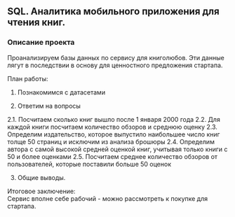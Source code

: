 ## SQL. Аналитика мобильного приложения для чтения книг.
### Описание проекта
Проанализируем базы данных по сервису для книголюбов. Эти данные лягут в последствии в основу для ценностного предложения стартапа.

План работы:

1. Познакомимся с датасетами

2. Ответим на вопросы

2.1. Посчитаем сколько книг вышло после 1 января 2000 года
2.2. Для каждой книги посчитаем количество обзоров и среднюю оценку
2.3. Определим издательство, которое выпустило наибольшее число книг толще 50 страниц и исключим из анализа брошюры
2.4. Определим автора с самой высокой средней оценкой книг, учитывая только книги с 50 и более оценками
2.5. Посчитаем среднее количество обзоров от пользователей, которые поставили больше 50 оценок

3. Общие выводы. 

Итоговое заключение:  
 Сервис вполне себе рабочий - можно рассмотреть к покупке для стартапа.
